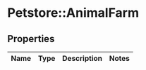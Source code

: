 # Petstore::AnimalFarm

## Properties
Name | Type | Description | Notes
------------ | ------------- | ------------- | -------------


